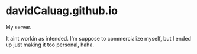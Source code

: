# davidCaluag.github.io
My server.

It aint workin as intended. I'm suppose to commercialize myself, but I ended up just making it too personal, haha.
